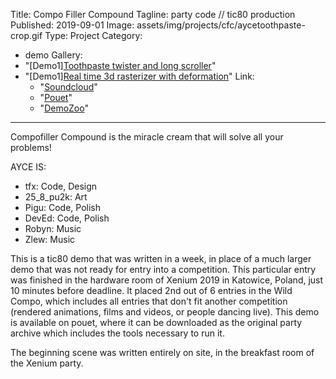 ﻿Title: Compo Filler Compound
Tagline:  party code // tic80 production
Published: 2019-09-01
Image: assets/img/projects/cfc/aycetoothpaste-crop.gif
Type: Project
Category: 
  - demo
Gallery:
  - "[Demo1][Toothpaste twister and long scroller](assets/img/projects/cfc/aycetoothpaste.gif)"
  - "[Demo1][Real time 3d rasterizer with deformation](assets/img/projects/cfc/jellycube.gif)"
Link:
    - "[Soundcloud](https://soundcloud.com/zlewyjuzjado/zlew-robyn-infomercial0cc-from-compofiller-compound)"
    - "[Pouet](https://www.pouet.net/prod.php?which=82790)"
    - "[DemoZoo](https://demozoo.org/productions/267223/)"
---
Compofiller Compound is the miracle cream that will solve all your problems! 

AYCE IS:
-  tfx: Code, Design
- 25_8_pu2k: Art
- Pigu: Code, Polish
- DevEd: Code, Polish
- Robyn: Music
- Zlew: Music

This is a tic80 demo that was written in a week, in place of a much larger demo that was not ready for entry into a competition. This particular entry was finished in the hardware room of Xenium 2019 in Katowice, Poland, just 10 minutes before deadline. It placed 2nd out of 6 entries in the Wild Compo, which includes all entries that don't fit another competition (rendered animations, films and videos, or people dancing live). This demo is available on pouet, where it can be downloaded as the original party archive which includes the tools necessary to run it.

The beginning scene was written entirely on site, in the breakfast room of the Xenium party.